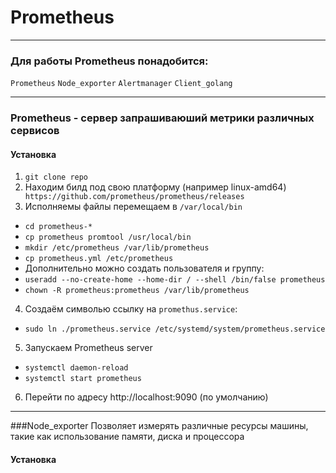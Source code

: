 # Prometheus
___
### Для работы Prometheus понадобится:
``Prometheus``
``Node_exporter``
``Alertmanager``
``Client_golang``
___
### Prometheus - сервер запрашиваюший метрики различных сервисов 
#### Установка
1. ``git clone repo``
2. Находим билд под свою платформу (например linux-amd64) `` https://github.com/prometheus/prometheus/releases``
3. Исполняемы файлы перемещаем в ``/var/local/bin``
- ``cd prometheus-*``
- ``cp prometheus promtool /usr/local/bin``
- ``mkdir /etc/prometheus /var/lib/prometheus``
- ``cp prometheus.yml /etc/prometheus``
- Дополнительно можно создать пользователя и группу:
- ``useradd --no-create-home --home-dir / --shell /bin/false prometheus``
- ``chown -R prometheus:prometheus /var/lib/prometheus``
4. Создаём символью ссылку на ``promethus.service``:
- ``sudo ln ./prometheus.service /etc/systemd/system/prometheus.service``
5. Запускаем Prometheus server
- ``systemctl daemon-reload``
- ``systemctl start prometheus``
6. Перейти по адресу http://localhost:9090 (по умолчанию)
___
###Node_exporter
Позволяет измерять различные ресурсы машины, такие как использование памяти, диска и процессора
#### Установка


